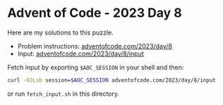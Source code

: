 # Advent of Code - 2023 Day 8
Here are my solutions to this puzzle.

* Problem instructions: [adventofcode.com/2023/day/8](https://adventofcode.com/2023/day/8)
* Input: [adventofcode.com/2023/day/8/input](https://adventofcode.com/2023/day/8/input)

Fetch input by exporting `$AOC_SESSION` in your shell and then:
```bash
curl -OJLsb session=$AOC_SESSION adventofcode.com/2023/day/8/input
```

or run `fetch_input.sh` in this directory.
